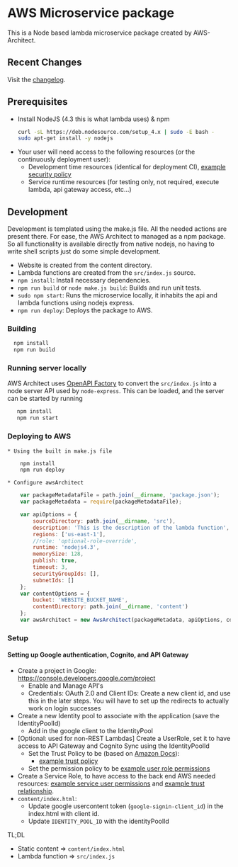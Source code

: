 # AWS Microservice package
This is a Node based lambda microservice package created by AWS-Architect.

## Recent Changes
Visit the [changelog](CHANGELOG.md).

## Prerequisites

* Install NodeJS (4.3 this is what lambda uses) & npm
  ```bash
  curl -sL https://deb.nodesource.com/setup_4.x | sudo -E bash -
  sudo apt-get install -y nodejs
  ```
* Your user will need access to the following resources (or the continuously deployment user):
	* Development time resources (identical for deployment CI), [example security policy](../deployment-policy.json)
	* Service runtime resources (for testing only, not required, execute lambda, api gateway access, etc...)

## Development
Development is templated using the make.js file. All the needed actions are present there. For ease, the AWS Architect to managed as a npm package. So all functionality is available directly from native nodejs, no having to write shell scripts just do some simple development.

* Website is created from the content directory.
* Lambda functions are created from the `src/index.js` source.
* `npm install`: Install necessary dependencies.
* `npm run build` or `node make.js build`: Builds and run unit tests.
* `sudo npm start`: Runs the microservice locally, it inhabits the api and lambda functions using nodejs express.
* `npm run deploy`: Deploys the package to AWS.

### Building

  ```bash
    npm install
    npm run build
  ```

### Running server locally
AWS Architect uses [OpenAPI Factory](https://github.com/wparad/openapi-factory.js) to convert the `src/index.js` into a node server API used by `node-express`.  This can be loaded, and the server can be started by running

```bash
   npm install
   npm run start
```

### Deploying to AWS

	* Using the built in make.js file

```bash
	npm install
	npm run deploy
```
	* Configure awsArchitect

```javascript
	var packageMetadataFile = path.join(__dirname, 'package.json');
	var packageMetadata = require(packageMetadataFile);

	var apiOptions = {
		sourceDirectory: path.join(__dirname, 'src'),
		description: 'This is the description of the lambda function',
		regions: ['us-east-1'],
		//role: 'optional-role-override',
		runtime: 'nodejs4.3',
		memorySize: 128,
		publish: true,
		timeout: 3,
		securityGroupIds: [],
		subnetIds: []
	};
	var contentOptions = {
		bucket: 'WEBSITE_BUCKET_NAME',
		contentDirectory: path.join(__dirname, 'content')
	};
	var awsArchitect = new AwsArchitect(packageMetadata, apiOptions, contentOptions);
```

### Setup

#### Setting up Google authentication, Cognito, and API Gateway

* Create a project in Google: https://console.developers.google.com/project
	* Enable and Manage API's
	* Credentials: OAuth 2.0 and Client IDs: Create a new client id, and use this in the later steps.	You will have to set up the redirects to actually work on login successes
* Create a new Identity pool to associate with the application (save the IdentityPoolId)
	* Add in the google client to the IdentityPool
* [Optional: used for non-REST Lambdas] Create a UserRole, set it to have access to API Gateway and Cognito Sync using the IdentityPoolId
	* Set the Trust Policy to be (based on [Amazon Docs](http://docs.aws.amazon.com/IAM/latest/UserGuide/id_roles_create_for-idp_oidc.html)):
		* [example trust policy](../userrole-trust-relationship.json)
	* Set the permission policy to be [example user role permissions](../userrole-policy.json)
* Create a Service Role, to have access to the back end AWS needed resources: [example service user permissions](../service-policy.json) and [example trust relationship](../service-trust-relationship.json).
* `content/index.html`:
	* Update google usercontent token (`google-signin-client_id`) in the index.html with client id.
	* Update `IDENTITY_POOL_ID` with the identityPoolId

TL;DL

* Static content => `content/index.html`
* Lambda function => `src/index.js`